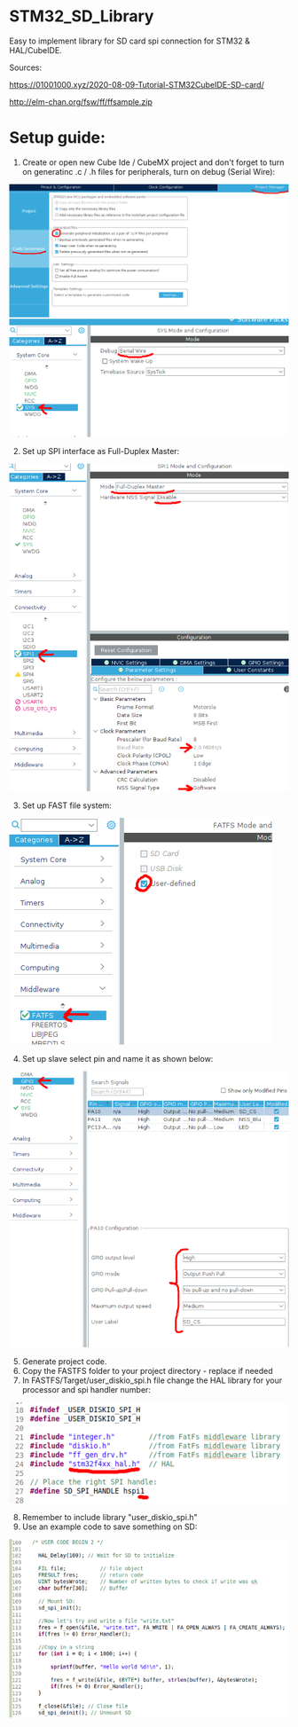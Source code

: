 # STM32_SD_Library
Easy to implement library for SD card spi connection for STM32 &amp; HAL/CubeIDE.

Sources:

https://01001000.xyz/2020-08-09-Tutorial-STM32CubeIDE-SD-card/

http://elm-chan.org/fsw/ff/ffsample.zip

# Setup guide:

1. Create or open new Cube Ide / CubeMX project and don't forget to turn on generatinc .c / .h files for peripherals, turn on debug (Serial Wire):

![Code generator settings](https://raw.githubusercontent.com/PWrInSpace/STM32_SD_Library/main/SetupPictures/Setup1.png)
![Sys settings](https://raw.githubusercontent.com/PWrInSpace/STM32_SD_Library/main/SetupPictures/Setup2.png)

2. Set up SPI interface as Full-Duplex Master:

![SPI settings](https://raw.githubusercontent.com/PWrInSpace/STM32_SD_Library/main/SetupPictures/Setup4.png)

3. Set up FAST file system:

![FAST FS settings](https://raw.githubusercontent.com/PWrInSpace/STM32_SD_Library/main/SetupPictures/Setup5.png)

4. Set up slave select pin and name it as shown below:

![GPIO settings](https://raw.githubusercontent.com/PWrInSpace/STM32_SD_Library/main/SetupPictures/Setup3.png)

5. Generate project code.
6. Copy the FASTFS folder to your project directory - replace if needed
7. In FASTFS/Target/user_diskio_spi.h file change the HAL library for your processor and spi handler number:

![FASTFS/Target/user_diskio_spi.h](https://raw.githubusercontent.com/PWrInSpace/STM32_SD_Library/main/SetupPictures/Setup6.png)

8. Remember to include library "user_diskio_spi.h"
9. Use an example code to save something on SD:

![FASTFS/Target/user_diskio_spi.h](https://raw.githubusercontent.com/PWrInSpace/STM32_SD_Library/main/SetupPictures/ExampleCode.png)

